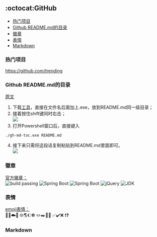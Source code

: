 ## :octocat:GitHub


  * [热门项目](#%E7%83%AD%E9%97%A8%E9%A1%B9%E7%9B%AE)
  * [Github README\.md的目录](#github-readmemd%E7%9A%84%E7%9B%AE%E5%BD%95)
  * [徽章](#%E5%BE%BD%E7%AB%A0)
  * [表情](#%E8%A1%A8%E6%83%85)
  * [Markdown](#markdown)


### 热门项目
https://github.com/trending

### Github README.md的目录
[原文](https://blog.csdn.net/esa_dsq/article/details/79617041#2-%E8%A7%A3%E5%86%B3%E6%96%B9%E6%A1%88gh-md-toc)
1) 下载[工具](https://github.com/ekalinin/github-markdown-toc.go/releases)，直接在文件名后面加上.exe，放到README.md同一级目录；
2) 接着按住shift键同时右击；  
![](https://img-blog.csdn.net/20180319203002205?watermark/2/text/Ly9ibG9nLmNzZG4ubmV0L0VTQV9EU1E=/font/5a6L5L2T/fontsize/400/fill/I0JBQkFCMA==/dissolve/70)
3) 打开Powershell窗口后，直接键入
```
./gh-md-toc.exe README.md
```
4) 接下来只需将这段话复制粘贴到README.md里面即可。  
![](https://img-blog.csdn.net/2018031920320553?watermark/2/text/Ly9ibG9nLmNzZG4ubmV0L0VTQV9EU1E=/font/5a6L5L2T/fontsize/400/fill/I0JBQkFCMA==/dissolve/70)

### 徽章
[官方徽章：](http://shields.io/)  
![build passing](https://img.shields.io/badge/build-passing-brightgreen.svg)
![Spring Boot](https://img.shields.io/badge/Spring%20Boot-1.5.13-brightgreen.svg)
![Spring Boot](https://img.shields.io/badge/Spring%20Boot-2.1.0-brightgreen.svg)
![jQuery](https://img.shields.io/badge/jQuery-1.10.2-orange.svg)
![JDK](https://img.shields.io/badge/JDK-1.8-blue.svg)

### 表情
[emoji表情：](https://www.cnblogs.com/takeurhand/p/6940135.html)  
💭💬☁️🎲   🌐🌎🌔⚽    ✏️✒️📐📙   ✅✔️❌ ❗❓  

### Markdown 

